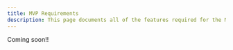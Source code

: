 ```yaml
---
title: MVP Requirements
description: This page documents all of the features required for the MVP of the Qt SDK.
---
```


Coming soon!!
